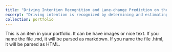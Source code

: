 ```yaml
---
title: "Driving Intention Recognition and Lane-change Prediction on the highway"
excerpt: "Driving intention is recognized by determining and estimating a driving characteristic, and lane-change behaviors are predicted by training a neural-network based predictor<br/>"
collection: portfolio
---
```


This is an item in your portfolio. It can be have images or nice text. If you name the file .md, it will be parsed as markdown. If you name the file .html, it will be parsed as HTML. 
